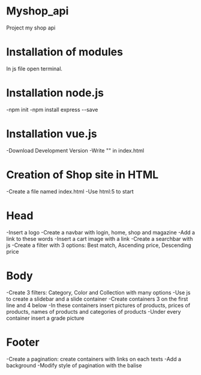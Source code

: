 # Myshop_api
Project my shop api

# Installation of modules

In js file open terminal.

# Installation node.js

-npm init
-npm install express --save

# Installation vue.js

-Download Development Version
-Write "<script src="https://cdn.jsdelivr.net/npm/vue@2.6.14/dist/vue.js"></script>" in index.html

# Creation of Shop site in HTML 

-Create a file named index.html
-Use html:5 to start 

# Head

-Insert a logo
-Create a navbar with login, home, shop and magazine
-Add a link to these words
-Insert a cart image with a link
-Create a searchbar with js
-Create a filter with 3 options: Best match, Ascending price, Descending price 

# Body

-Create 3 filters: Category, Color and Collection with many options
-Use js to create a slidebar and a slide container
-Create containers 3 on the first line and 4 below
-In these containers insert pictures of products, prices of products, names of products and categories of products
-Under every container insert a grade picture

# Footer

-Create a pagination: create containers with links on each texts
-Add a background
-Modify style of pagination with the balise <style>

# Creation of CSS 

-For each text use "font-family: 'Courier New', Courier, monospace;"
-Make the layout with some styles: bold, italic, font-size
-Use text-align and margin to place elements on the shop page
-Modify the color of the elements with the balise <color> and the color of your choice
-Use percentage to make responsive the shop

# Manage interface permissions

- Administration interface : 3 Menus --> "PRODUCTS" , "CATEGORIES" et "USERS

    * PRODUCTS brings us back to a table that will contain: - Product
                                                            - ID
                                                            - Category
                                                            - Actions (Edit/Delete)

    * CATEGORIES brings us back to a table that will contain:- ID
                                                             - Name
                                                             - Actions (Edit/Delete)

    * USERS brings us back to a table that will contain:- ID
                                                        - email
                                                        - Roles
                                                        - Password
                                                        -Full Name    

 
This interface will allow you to manage the user's permissions. Each user (Administrator / client) connecting
to the MyShop site will obviously not have the same permissions. The administrator will be able to create, modify or delete items
present in the table unlike a client who will not have all these permissions.
